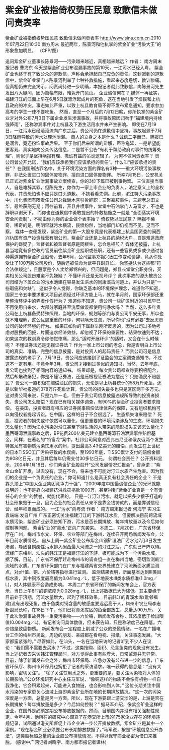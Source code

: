 # 紫金矿业被指倚权势压民意 致歉信未做问责表率

紫金矿业被指倚权势压民意 致歉信未做问责表率
http://www.sina.com.cn  2010年07月22日10:30  南方周末
最近两年，陈景河和他执掌的紫金矿业“污染大王”的形象愈加明显。 （CFP/图）

追问紫金矿业董事长陈景河——污染越来越近，真相越来越远？
作者： 南方周末报记者 曹海东
今天是紫金矿业公布泄漏事故的第10天，一江污水已经入粤。
紫金矿业也终于有了致公众的道歉信，声称会承担起自己应负的责任。这封迟到的道歉信中，紫金矿业掌门人陈景河列举了七种补救措施，看起来态度恳切，教训惨痛。
但真相仍未完全揭示，问责尚待进一步明确，本报记者就此致歉信，向陈景河先生发出八大疑问，因为篇幅有限，难免开门见山。
企业诚信何在？
媒体一再证实，福建汀江的江面上早在6月5日就漂浮起成片的死鱼，这在当地引发了渔民和上杭县政府的冲突。事态如此严重，以致上杭县教育局不得不发布紧急通知，要求参加高考的学生一律不要吃鱼。
然而，直至一个月后的7月12日晚，你所执掌的紫金矿业才对外公布7月3日下属企业发生渗漏事故，并将事故原因归咎于“福建境内持续强降雨”，还称渗漏事件对上杭县及下游生活用水并未产生影响。
即使在7月19日，一江污水已经滚滚流向广东之后，贵公司仍在道歉信中坚持，事故起源于7月3日降雨导致的污水处理池泄漏。
商人的立身之本是什么？诚信二字而已，瞒报已是谎言，竟还粉饰事故后果。
至于你们后来所谓的辩解，声称拖延，一是希望能更客观、真实地向公众传达信息，二是暂不公告“有利于帮助政府对事件的统筹处理”，则似乎是坚持瞒报有理、撒谎有益的吊诡逻辑了。
为何不做问责表率？
贵公司曾公开允诺，“我们应该承担我们应该承担的责任”。什么叫“应该承担的责任”？
在我国刑法罪名中，关于环境污染方面的罪名有3种——重大环境污染事故罪、非法处置进口的固体废物罪、擅自进口固体废物罪。
所幸7月15日，公安机关已正式对紫金矿业泄漏事故立案侦查，你的3位下属已被刑事拘留。
三位直接当事人，自是难辞其罪，但陈先生，你作为一家上市企业的负责人，法定意义上的全权代表，其责恐怕也不应只是口头道歉。
不妨看看先例。此前，沱江特大污染事故中，川化集团有限责任公司总裁谢木喜引咎辞职；三聚氰胺事件，三鹿老总田文华，最终获刑无期；再往前看，开县井喷事件，堂堂中石油掌门人马富才，不也是辞职以谢天下。
而你也在道歉信中勇敢提出的补救措施之一就是 “全面落实环境安全问责制”，不妨由你为你的企业做个表率始？
倚权势以压民意？
瞒报不稀奇，稀奇的是，明明早就污水横流，民愤纷然，当地部门却仍视而不见，见而不察。
媒体一查便发现，紫金矿业的第一大股东竟是代表福建上杭县国资委的闽西兴杭国有资产投资经营有限公司，紫金矿业还是上杭县的纳税大户，自是难逃政府保护的嫌疑了。监督者和被监督者原是同根生，怎会急相煎？
媒体还披露，上杭县当地竟有多位政府官员前往紫金矿业挂职或任职，还有一些官员或多或少通过各种渠道拥有紫金矿业股份。去年6月，公司监事郑锦兴因工作变动请辞，竟从你处受让了100万股公司股份，随后还被任命为武平县副县长。
你坚持认为这些都“符合法律规定”，且股票是个人卖给郑锦兴的，但问题是，郑县长堂堂公职身份，买卖相关公司股份难道不免嫌疑？
不懂环评还是无视环评？
此次事故的源头被贵公司归结为下属企业的污水池建在容易发生洪水的同康溪古河道上，并认为只是“一些瑕疵和欠缺”。
这似乎令人觉得，你缺乏基本的环境保护理念，难道你不知道，国家三令五申要求重大项目必须经过环评方能上马，就在半月前，国家环保部还重拳整治环评中的弄虚作假行为？
难道你不知道，贵公司一些矿区附近的村民早已不再使用自来水，大部分家庭甚至洗菜做饭都使用纯净水吗？
当然，这么多年贵公司在上杭县备受特殊照顾，当地的环保、规划等部门与贵公司平安无事，所以也就不难理解，这么忧患重重的环评，何以瞒天过海，所以你也“没有必要”去反思贵公司的破坏环境的行为。
如果正如你的下属赵举刚所反思的，因为公司过多地考虑对股民的回报，片面追求经济效益，却忽视了环保的重要性，结果欲速则不达；
如果这次的教训真令你倍觉惨痛，那么“适时开展环评”的适时，又会在什么时候呢？
不懂证券法还是无视证券法？
作为一家上市公司的老总，你是否明白上市公司的真实、准确、完整的信息披露，是对投资人的起码责任？
而贵公司可是信息披露违规的老手了。7月19日，贵公司应该接到了证监会的立案调查通知书，不过这不一定有用。毕竟今年3月，贵公司才接到过类似的通知书，当然，去年年底，贵公司也接到了相同内容的通知书。
结果却是，每次贵公司都宣称要积极配合，然后却屡改屡犯，你是不懂证券法，还是压根视证券法为摆设？
只赔渔民不赔股民？
贵公司一直积极在赔偿渔民的损失，无论是以上杭县统计的58万斤死鱼，还是以新华社报道的378万斤死鱼计算，贵公司的损失最多也只是区区两千多万元。
这对贵公司来说，只是九牛一毛，但由于贵公司信息披露违规所导致的投资者损失，贵公司怎么赔偿？现在已有相关媒体调查，有90%的紫金矿业投资者要求赔偿。
在美国，投资者既有相应的证券民事赔偿法律体系的保障，又有组织机构可以向侵权者提起诉讼。在中国，这样的日子不会很远了。
生态损失谁来赔偿？
死鱼、投资者的损失或许依然可以量化，但更重要的环境污染涉及的生态、环境损失怎么量化？因为江水污染对沿江甚至下游生活的人带来的隐形损失又该怎么量化？
墨西哥湾泄漏事故之后，BP花费200亿美元建立墨西哥湾石油泄漏事件赔偿基金。同样，在著名的“特富龙”案中，杜邦公司同意对西弗吉尼亚和俄亥俄两个发生特富龙有害物质污染饮用水的州，提出最高3.43亿美元的赔偿。而发生在上世纪的日本TISSO工厂污染导致的水俣病，至1993年底，TISSO累计支付的赔偿金额为908亿日元，并且其后每年仍需支付30多亿日元。
何谓社会责任？
公开资料显示，2004年1月18日，你们紫金矿业股召开“公司发展情况汇报会”，曾承诺：“紫金山金矿开发，过去没有，现在不会，将来也不可能对汀江水质产生危害。因为我们的企业是一个负责任的企业。”
你可知道什么是真正负有社会责任的企业？
不是靠头顶上“中国大企业集团竞争力十强”，“2009年度中国最诚信企业”的光环就能说明的；也不是靠向福建抗洪救灾捐款1000万，甚至得到“紫金矿业真是一个有责任心的企业”的赞誉，就能代表的。
只是一江汀江污水，就足以把多少银子打造的社会形象毁于一旦，因为企业的社会责任从来不是靠金钱铸就的，而是靠诚信经营、经年积累而成的。
一江“污水”向粤流
作者： 南方周末报记者 何海宁 实习生 袁端端 发自广州
广东正密切关注福建汀江的下游韩江水质，但要解决目前跨流域水质污染，紫金矿业必须告知下游，污水是否长期排放、每年排放量以及今后如何控制等问题。
紫金矿业的“毒水”正向广东袭来。
本周二，7月20日，广东省环保厅在广州，梅州市水文、环保、农业等部门在梅州，连续召开两场新闻发布会，公布目前水质情况。
自从上周一紫金矿业公布紫金山铜矿湿法厂污水池7月3日发生渗漏，导致含铜酸性污水排入闽西最大河流之一的汀江之后，广东就已严阵以待。流经广东梅州、汕头的韩江正是福建汀江的下游，极可能成为下一个污染水域。
据了解，目前，广东省环保厅赶赴梅州市的调查组一直在梅州当地，密切监测韩江流域的水质。广东省环保部门在广东与福建两省交界处建立了河流断面水质监测点，对pH值、铜、六价铬等指标进行监测。
监测结果表明，断面基本达到Ⅲ类目标水质，其中铜浓度最高值为0.041mg／L，低于地表水Ⅲ类水质标准(1.0mg／L)，对人体健康不会造成影响。
本周二广东省环保厅的新闻发布会上，官方表示，当日上午8时的铜浓度为0.028mg／L，比上述数据已大为降低。其主要缘于目前处于汛期，河流水量增大，起到了稀释效果。
目前韩江的青溪水库(毗邻福建)没有出现死鱼，由于鱼类对铜含量的敏感度要远远高于人，梅州市农业局李志新副局长称，在18日下午，他们已将青溪库区的鱼全部放生，总量达90万斤。
关于此次渗漏事故另外一重要污染物——六价铬，新闻发布会称，其浓度低于检出限值(0.004mg／L)。有记者询问具体数值，但未获告知，只是称浓度已在降低。六价铬是致癌物质。
新闻发布会一定程度上削减了公众的恐慌情绪。一名在广播电台工作的梅州市民说，周边的朋友、亲戚都在看电视、报纸，关注事态发展。“大家都蛮紧张的。”
尽管如此，在汕头，一名在当地采访的记者听到不少人在议论：“我们需不需要去买水？”不过，这类抢购、囤积、忌食鱼类的现象没有发生。当上述记者去采访韩江管理局时，对方觉得此事有些夸大，日常监测并无异常。
目前，除了新闻发布会之外，梅州市环保局、应急办没有公布进一步的信息，广东省环保厅、梅州市环保局也婉拒了记者的采访请求，唯一获得的信息是：“没有大影响，密切关注”。
“除了关注饮用水之外，更重要的是，要关注污染物对人体的长期影响。”公众环境研究中心主任马军说，“像铜这样的物质不会像有机物一样自我净化，它会积累起来，可能进入食物链，也会影响到人体。”
这位长期关注中国水污染的专家更关心流域上游即紫金矿业所在地的长期排放情况。“这一次的污染浓度是一方面，总量是另一方面。所以，现在下游要跟上游交涉的是，上游是否在长期排放？每年排放量是多少？今后如何控制？”
据马军介绍，像紫金矿业这样的企业，在国外是必须定期公布排放数据的。然而，目前国内并没有相关强制性规定。今年4月，他所在的研究中心调查了在港交所上市的175家企业存在的环境违规记录，试图通过港交所督促上市企业进一步公开排放数据，紫金矿业是其中一个案例。“现在紫金矿业必须要公布长期排放数据了。”马军说，按照“环境信息公开办法”，这类超标超总量的企业应公布排放情况，不得以保守商业秘密为借口来推脱。
(感谢中广网记者刘晓宇、南方都市报记者谭林)


